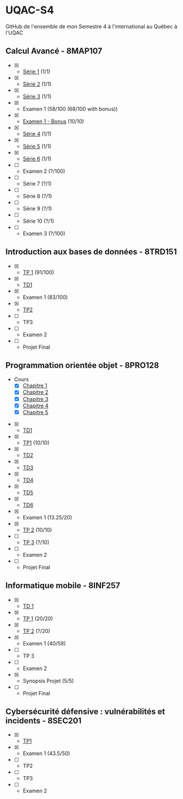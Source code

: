 # UQAC-S4

GitHub de l'ensemble de mon Semestre 4 à l'international au Québec à l'UQAC

## Calcul Avancé - 8MAP107
- [X] - [Série 1](./Calcul%20Avancé/Remise/Série%201.pdf) (1/1)
- [X] - [Série 2](./Calcul%20Avancé/Remise/Série%202.pdf) (1/1)
- [X] - [Série 3](./Calcul%20Avancé/Remise/Série%203.pdf) (1/1)
- [X] - Examen 1 (58/100 (68/100 with bonus))
- [X] - [Examen 1 - Bonus](./Calcul%20Avancé/Examen%201%20-%20Bonus) (10/10)
- [X] - [Série 4](./Calcul%20Avancé/Remise/Série%204.pdf) (1/1)
- [X] - [Série 5](./Calcul%20Avancé/Remise/Série%205.pdf) (1/1)
- [X] - [Série 6](./Calcul%20Avancé/Remise/Serie_6.pdf) (1/1)
- [ ] - Examen 2 (?/100)
- [ ] - Série 7 (?/1)
- [ ] - Série 8 (?/1)
- [ ] - Série 9 (?/1)
- [ ] - Série 10 (?/1)
- [ ] - Examen 3 (?/100)
## Introduction aux bases de données - 8TRD151
- [X] - [TP 1](./Intro%20DB/TP1) (91/100)
- [X] - [TD1](./Intro%20DB/TD1)
- [X] - Examen 1 (83/100)
- [X] - [TP2](./Intro%20DB/TP2)
- [ ] - TP3
- [ ] - Examen 2
- [ ] - Projet Final
## Programmation orientée objet - 8PRO128
- Cours
  - [X] [Chapitre 1](POO/Chapitre%201/Chapitre%201.pdf)
  - [X] [Chapitre 2](./POO/Chapitre%202)
  - [X] [Chapitre 3](./POO/Chapitre%203)
  - [X] [Chapitre 4](./POO/Chapitre%204)
  - [X] [Chapitre 5](./POO/Chapitre%205)
- [X] - [TD1](./POO/TD1)
- [X] - [TP1](./POO/TP1) (10/10)
- [X] - [TD2](./POO/TD2)
- [X] - [TD3](./POO/TD3)
- [X] - [TD4](./POO/TD4)
- [X] - [TD5](./POO/TD5)
- [X] - [TD6](./POO/TD6)
- [X] - Examen 1 (13.25/20)
- [X] - [TP 2](./POO/TP2) (10/10)
- [ ] - [TP 3](./POO/TP3) (?/10)
- [ ] - Examen 2
- [ ] - Projet Final
## Informatique mobile - 8INF257
- [X] - [TD 1](./Info%20Mobile/HelloDroide)
- [X] - [TP 1](./Info%20Mobile/NitFlex) (20/20)
- [X] - [TP 2](./Info%20Mobile/Personnage) (?/20)
- [X] - Examen 1 (40/59)
- [ ] - TP 3
- [ ] - Examen 2
- [X] - Synopsis Projet (5/5)
- [ ] - Projet Final
## Cybersécurité défensive : vulnérabilités et incidents - 8SEC201
- [X] - [TP1](./Cybersécurité/TP1)
- [X] - Examen 1 (43.5/50)
- [ ] - TP2
- [ ] - TP3
- [ ] - Examen 2
